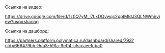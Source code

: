 Ссылка на видео:

https://drive.google.com/file/d/1z0Q7yM_l7LxDQvwqc2ppIMldJSQLNWmi/view?usp=sharing

Ссылка на дашборд:

https://partners.platform.polymatica.ru/dashboard/shared/793?uid=666479bb-9da3-59fa-9e04-c5ccaeefcba0
